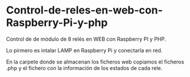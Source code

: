 # Control-de-reles-en-web-con-Raspberry-Pi-y-php
Control de de módulo de 8 relés en WEB con Raspberry PI y PHP.

Lo pirmero es intalar LAMP en Raspberry Pi y conectarla en red.

En la carpete donde se almacenan los ficheros web copiamos el ficheros .php y el fichero con la información de los estados de cada rele.
